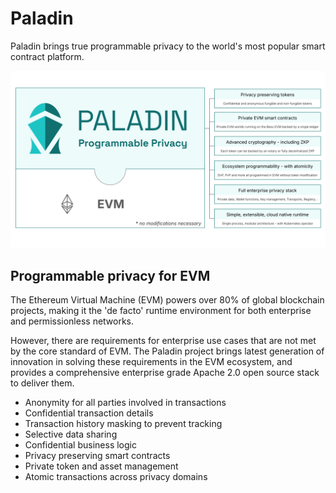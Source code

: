 # Paladin

Paladin brings true programmable privacy to the world's most popular smart contract platform.

![Paladin overview](./images/paladin_overview.svg)

## Programmable privacy for EVM

The Ethereum Virtual Machine (EVM) powers over 80% of global blockchain projects, making it the 'de facto'
runtime environment for both enterprise and permissionless networks.

However, there are requirements for enterprise use cases that are not met by the core standard
of EVM. The Paladin project brings latest generation of innovation in solving these requirements in the
EVM ecosystem, and provides a comprehensive enterprise grade Apache 2.0 open source stack to deliver them.

- Anonymity for all parties involved in transactions
- Confidential transaction details
- Transaction history masking to prevent tracking
- Selective data sharing
- Confidential business logic
- Privacy preserving smart contracts
- Private token and asset management
- Atomic transactions across privacy domains
